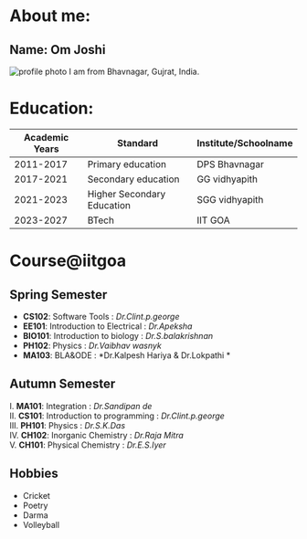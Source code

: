 # About me:
## Name: **Om Joshi**
![profile photo](https://img.freepik.com/free-vector/it-takes-two-tango-idiom_1308-17930.jpg?w=740&t=st=1707282899~exp=1707283499~hmac=f73ab2587fa1219c7b4abf7e84f2051babe47d5510023e84c60886a2169b57b1)
I am from Bhavnagar, Gujrat, India.

# Education:
| Academic Years | Standard | Institute/Schoolname |
|-------------------|------------|-----------------|
|2011-2017|Primary education|DPS Bhavnagar|
|2017-2021|Secondary education|GG vidhyapith|
|2021-2023|Higher Secondary Education|SGG vidhyapith|
|2023-2027|BTech|IIT GOA|
# Course@iitgoa
## Spring Semester
- **CS102**: Software Tools : *Dr.Clint.p.george* 
- **EE101**: Introduction to Electrical : *Dr.Apeksha* 
- **BIO101**: Introduction to biology : *Dr.S.balakrishnan* 
- **PH102**: Physics : *Dr.Vaibhav wasnyk* 
- **MA103**: BLA&ODE : *Dr.Kalpesh Hariya & Dr.Lokpathi * 

## Autumn Semester
I.  **MA101**: Integration : *Dr.Sandipan de*  
II. **CS101**: Introduction to programming : *Dr.Clint.p.george*  
III. **PH101**: Physics : *Dr.S.K.Das*   
IV. **CH102**: Inorganic Chemistry : *Dr.Raja Mitra*   
V. **CH101**: Physical Chemistry : *Dr.E.S.Iyer*   

## Hobbies
- Cricket
- Poetry
- Darma
- Volleyball
